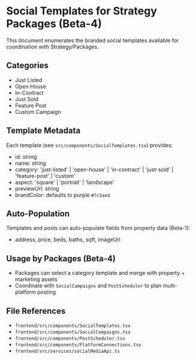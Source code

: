 # Social Templates for Strategy Packages (Beta-4)

This document enumerates the branded social templates available for coordination with Strategy/Packages.

## Categories

- Just Listed
- Open House
- In-Contract
- Just Sold
- Feature Post
- Custom Campaign

## Template Metadata

Each template (see `src/components/SocialTemplates.tsx`) provides:

- id: string
- name: string
- category: 'just-listed' | 'open-house' | 'in-contract' | 'just-sold' | 'feature-post' | 'custom'
- aspect: 'square' | 'portrait' | 'landscape'
- previewUrl: string
- brandColor: defaults to purple `#7c3aed`

## Auto-Population

Templates and posts can auto-populate fields from property data (Beta-1):

- address, price, beds, baths, sqft, imageUrl

## Usage by Packages (Beta-4)

- Packages can select a category template and merge with property + marketing assets
- Coordinate with `SocialCampaigns` and `PostScheduler` to plan multi-platform posting

## File References

- `frontend/src/components/SocialTemplates.tsx`
- `frontend/src/components/SocialCampaigns.tsx`
- `frontend/src/components/PostScheduler.tsx`
- `frontend/src/components/PlatformConnections.tsx`
- `frontend/src/services/socialMediaApi.ts`

